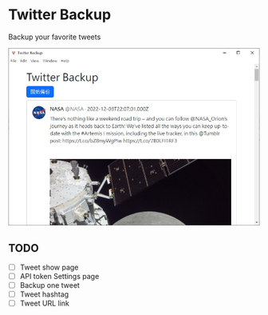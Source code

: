 # Twitter Backup

Backup your favorite tweets

![](.art/screenshot.jpg)

## TODO
- [ ] Tweet show page
- [ ] API token Settings page
- [ ] Backup one tweet
- [ ] Tweet hashtag
- [ ] Tweet URL link
